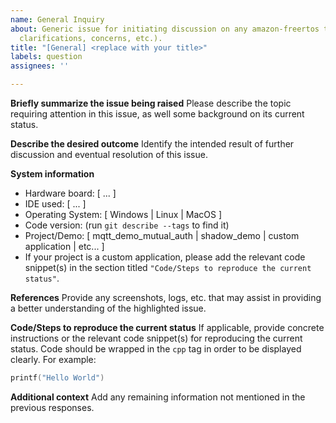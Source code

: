 ```yaml
---
name: General Inquiry
about: Generic issue for initiating discussion on any amazon-freertos topic (ex. questions,
  clarifications, concerns, etc.).
title: "[General] <replace with your title>"
labels: question
assignees: ''

---
```


**Briefly summarize the issue being raised**
Please describe the topic requiring attention in this issue, as well some background on its current status.

**Describe the desired outcome**
Identify the intended result of further discussion and eventual resolution of this issue.

**System information**
- Hardware board: [ ... ]
- IDE used: [ ... ]
- Operating System: [ Windows | Linux | MacOS ]
- Code version: (run ``git describe --tags`` to find it)
- Project/Demo: [ mqtt_demo_mutual_auth | shadow_demo | custom application | etc... ]
- If your project is a custom application, please add the relevant code snippet(s) in the section titled `"Code/Steps to reproduce the current status"`.

**References**
Provide any screenshots, logs, etc. that may assist in providing a better understanding of the highlighted issue.

**Code/Steps to reproduce the current status**
If applicable, provide concrete instructions or the relevant code snippet(s) for reproducing the current status. Code should be wrapped in the ``cpp`` tag in order to be displayed clearly. For example:
```cpp
printf("Hello World")
```
**Additional context**
Add any remaining information not mentioned in the previous responses.
